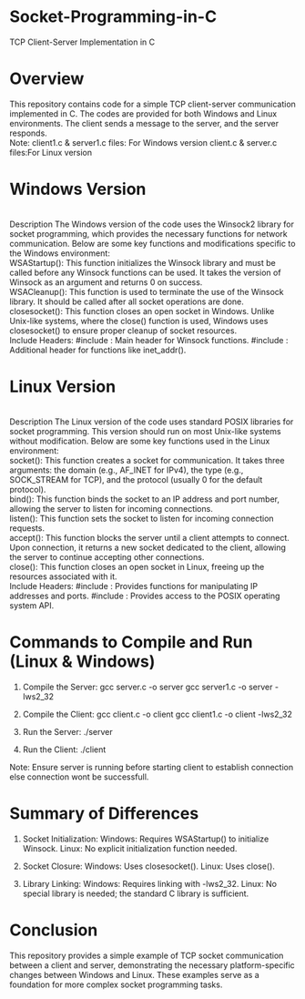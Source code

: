 # Socket-Programming-in-C
TCP Client-Server Implementation in C
# Overview
This repository contains code for a simple TCP client-server communication implemented in C. The codes are provided for both Windows and Linux environments. The client sends a message to the server, and the server responds.
<br>
Note: client1.c & server1.c files: For Windows version
client.c & server.c files:For Linux version
<br>

# Windows Version
<br>
Description
The Windows version of the code uses the Winsock2 library for socket programming, which provides the necessary functions for network communication. Below are some key functions and modifications specific to the Windows environment:
<br>
WSAStartup(): This function initializes the Winsock library and must be called before any Winsock functions can be used. It takes the version of Winsock as an argument and returns 0 on success.
<br>
WSACleanup(): This function is used to terminate the use of the Winsock library. It should be called after all socket operations are done.
<br>
closesocket(): This function closes an open socket in Windows. Unlike Unix-like systems, where the close() function is used, Windows uses closesocket() to ensure proper cleanup of socket resources.
<br>
Include Headers:
#include <winsock2.h>: Main header for Winsock functions.
#include <ws2tcpip.h>: Additional header for functions like inet_addr().
<br>

# Linux Version
<br>
Description
The Linux version of the code uses standard POSIX libraries for socket programming. This version should run on most Unix-like systems without modification. Below are some key functions used in the Linux environment:
<br>
socket(): This function creates a socket for communication. It takes three arguments: the domain (e.g., AF_INET for IPv4), the type (e.g., SOCK_STREAM for TCP), and the protocol (usually 0 for the default protocol).
<br>
bind(): This function binds the socket to an IP address and port number, allowing the server to listen for incoming connections.
<br>
listen(): This function sets the socket to listen for incoming connection requests.
<br>
accept(): This function blocks the server until a client attempts to connect. Upon connection, it returns a new socket dedicated to the client, allowing the server to continue accepting other connections.
<br>
close(): This function closes an open socket in Linux, freeing up the resources associated with it.
<br>
Include Headers:
#include <arpa/inet.h>: Provides functions for manipulating IP addresses and ports.
#include <unistd.h>: Provides access to the POSIX operating system API.
<br>

# Commands to Compile and Run (Linux & Windows)
1. Compile the Server:
gcc server.c -o server
gcc server1.c -o server -lws2_32

2. Compile the Client:
gcc client.c -o client
gcc client1.c -o client -lws2_32

3. Run the Server:
./server

4. Run the Client:
./client

Note: Ensure server is running before starting client to establish connection else connection wont be successfull.

# Summary of Differences
1. Socket Initialization:
Windows: Requires WSAStartup() to initialize Winsock.
Linux: No explicit initialization function needed.

2. Socket Closure:
Windows: Uses closesocket().
Linux: Uses close().

3. Library Linking:
Windows: Requires linking with -lws2_32.
Linux: No special library is needed; the standard C library is sufficient.

# Conclusion
This repository provides a simple example of TCP socket communication between a client and server, demonstrating the necessary platform-specific changes between Windows and Linux. These examples serve as a foundation for more complex socket programming tasks.